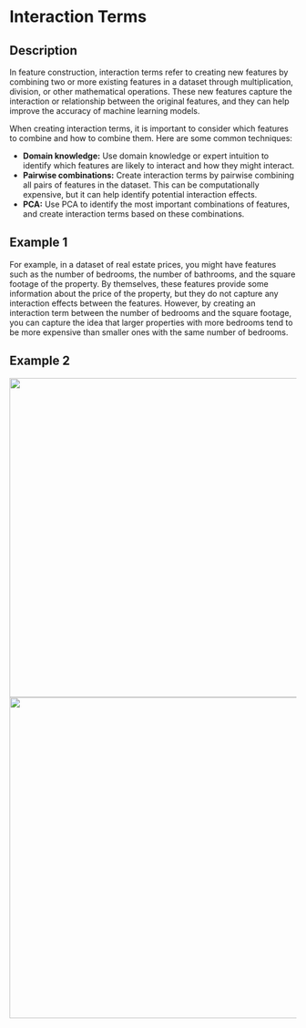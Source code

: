 # Interaction Terms

## Description

In feature construction, interaction terms refer to creating new features by combining two or more existing features in a dataset through multiplication, division, or other mathematical operations. These new features capture the interaction or relationship between the original features, and they can help improve the accuracy of machine learning models.

When creating interaction terms, it is important to consider which features to combine and how to combine them. Here are some common techniques:

- **Domain knowledge:** Use domain knowledge or expert intuition to identify which features are likely to interact and how they might interact.
- **Pairwise combinations:** Create interaction terms by pairwise combining all pairs of features in the dataset. This can be computationally expensive, but it can help identify potential interaction effects.
- **PCA:** Use PCA to identify the most important combinations of features, and create interaction terms based on these combinations.

## Example 1

For example, in a dataset of real estate prices, you might have features such as the number of bedrooms, the number of bathrooms, and the square footage of the property. By themselves, these features provide some information about the price of the property, but they do not capture any interaction effects between the features. However, by creating an interaction term between the number of bedrooms and the square footage, you can capture the idea that larger properties with more bedrooms tend to be more expensive than smaller ones with the same number of bedrooms.

## Example 2

<img src="image1.jpg" style="width:5.85126in" />

<img src="image2.jpg" style="width:5.87597in" />
